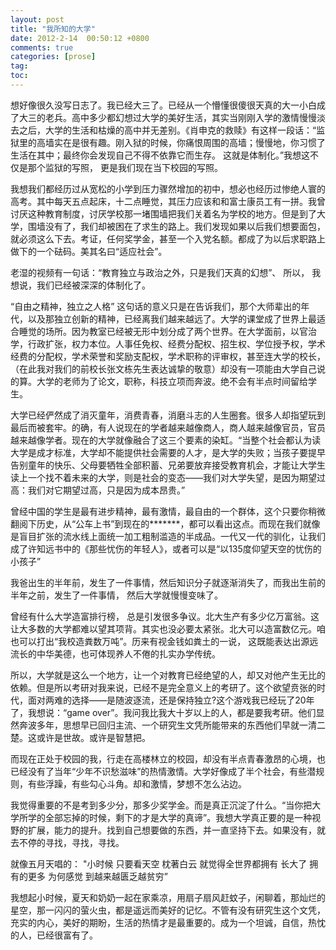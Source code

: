 ```yaml
---
layout: post
title: "我所知的大学"
date: 2012-2-14  00:50:12 +0800
comments: true
categories: [prose]
tag:
toc:
---
```


想好像很久没写日志了。我已经大三了。已经从一个懵懂很傻很天真的大一小白成了大三的老兵。高中多少都幻想过大学的美好生活，其实当刚刚入学的激情慢慢淡去之后，大学的生活和枯燥的高中并无差别。《肖申克的救赎》有这样一段话：“监狱里的高墙实在是很有趣。刚入狱的时候，你痛恨周围的高墙；慢慢地，你习惯了生活在其中；最终你会发现自己不得不依靠它而生存。 这就是体制化。”我想这不仅是那个监狱的写照， 更是我们现在当下校园的写照。

<!-- more -->

我想我们都经历过从宽松的小学到压力骤然增加的初中，想必也经历过惨绝人寰的高考。其中每天五点起床，十二点睡觉，其压力应该和和富士康员工有一拼。我曾讨厌这种教育制度，讨厌学校那一堵围墙把我们关着名为学校的地方。但是到了大学，围墙没有了，我们却被困在了求生的路上。我们发现如果以后我们想要面包，就必须这么下去。考证，任何奖学金，甚至一个入党名额。都成了为以后求职路上做下的一个砝码。美其名曰“适应社会”。

老湿的视频有一句话：“教育独立与政治之外，只是我们天真的幻想”、 所以， 我想说，我们已经被深深的体制化了。

“自由之精神，独立之人格” 这句话的意义只是在告诉我们，那个大师辈出的年代，以及那独立创新的精神，已经离我们越来越远了。大学的课堂成了世界上最适合睡觉的场所。因为教室已经被无形中划分成了两个世界。在大学面前，以官治学，行政扩张，权力本位。人事任免权、经费分配权、招生权、学位授予权，学术经费的分配权，学术荣誉和奖励支配权，学术职称的评审权，甚至连大学的校长，（在此我对我们的前校长张文栋先生表达诚挚的敬意）却没有一项能由大学自己说的算。大学的老师为了论文，职称，科技立项而奔波。绝不会有半点时间留给学生。

大学已经俨然成了消灭童年，消费青春，消磨斗志的人生圈套。很多人却指望玩到最后而被套牢。的确，有人说现在的学者越来越像商人，商人越来越像官员，官员越来越像学者。现在的大学就像融合了这三个要素的染缸。“当整个社会都认为读大学是成才标准，大学却不能提供社会需要的人才，是大学的失败；当孩子要提早告别童年的快乐、父母要牺牲全部积蓄、兄弟要放弃接受教育机会，才能让大学生读上一个找不着未来的大学，则是社会的变态——我们对大学失望，是因为期望过高：我们对它期望过高，只是因为成本昂贵。”

曾经中国的学生是最有进步精神，最有激情，最自由的一个群体，这个只要你稍微翻阅下历史，从“公车上书”到现在的*******，都可以看出这点。而现在我们就像是盲目扩张的流水线上面统一加工粗制滥造的半成品。一代又一代的驯化，让我们成了许知远书中的《那些忧伤的年轻人》，或者可以是“以135度仰望天空的忧伤的小孩子”

我爸出生的半年前，发生了一件事情，然后知识分子就逐渐消失了，而我出生前的半年之前，发生了一件事情， 然后大学就慢慢变味了。

曾经有什么大学造富排行榜， 总是引发很多争议。北大生产有多少亿万富翁。这让大多数的大学都难以望其项背。其实也没必要太紧张。北大可以造富数亿元。咱也可以打出“我校造粪数万吨”。历来有视金钱如粪土的一说， 这既能表达出源远流长的中华美德，也可体现养人不倦的扎实办学传统。

所以，大学就是这么一个地方，让一个对教育已经绝望的人，却又对他产生无比的依赖。但是所以考研对我来说，已经不是完全意义上的考研了。这个欲望贲张的时代，面对两难的选择——是随波逐流，还是保持独立?这个游戏我已经玩了20年了，我想说：“game over”。我问我比我大十岁以上的人，都是要我考研。他们显然奔波多年，思想早已回归主流、一个研究生文凭所能带来的东西他们早就一清二楚。这或许是世故。或许是智慧把。

而现在正处于校园的我，行走在高楼林立的校园，却没有半点青春激昂的心境，也已经没有了当年“少年不识愁滋味”的热情激情。大学好像成了半个社会，有些潜规则，有些浮躁，有些勾心斗角。却和激情，梦想不怎么沾边。

我觉得重要的不是考到多少分，那多少奖学金。而是真正沉淀了什么。“当你把大学所学的全部忘掉的时候，剩下的才是大学的真谛”。我想大学真正要的是一种视野的扩展，能力的提升。找到自己想要做的东西，并一直坚持下去。如果没有，就去不停的寻找，寻找，寻找。

就像五月天唱的：
 "小时候 只要看天空 枕著白云 就觉得全世界都拥有
  长大了 拥有的更多 为何感觉 到越来越匮乏越贫穷”

我想起小时候，夏天和奶奶一起在家乘凉，用扇子扇风赶蚊子，闲聊着，那灿烂的星空，那一闪闪的萤火虫，都是遥远而美好的记忆。不管有没有研究生这个文凭，充实的内心，美好的期盼，生活的热情才是最重要的。成为一个坦诚，自信，热忱的人，已经很富有了。
